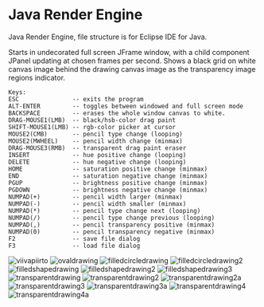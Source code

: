 # Java Render Engine
Java Render Engine, file structure is for Eclipse IDE for Java.

Starts in undecorated full screen JFrame window, with a child component JPanel updating at chosen frames per second.
Shows a black grid on white canvas image behind the drawing canvas image as the transparency image regions indicator.

```
Keys:
ESC               -- exits the program
ALT-ENTER         -- toggles between windowed and full screen mode
BACKSPACE         -- erases the whole window canvas to white.
DRAG-MOUSE1(LMB)  -- black/hsb-color drag paint
SHIFT-MOUSE1(LMB) -- rgb-color picker at cursor
MOUSE2(CMB)       -- pencil type change (looping)
MOUSE2(MWHEEL)    -- pencil width change (minmax)
DRAG-MOUSE3(RMB)  -- transparent drag paint eraser
INSERT            -- hue positive change (looping)
DELETE            -- hue negative change (looping)
HOME              -- saturation positive change (minmax)
END               -- saturation negative change (minmax)
PGUP              -- brightness positive change (minmax)
PGDOWN            -- brightness negative change (minmax)
NUMPAD(+)         -- pencil width larger (minmax)
NUMPAD(-)         -- pencil width smaller (minmax)
NUMPAD(*)         -- pencil type change next (looping)
NUMPAD(/)         -- pencil type change previous (looping)
NUMPAD(,)         -- pencil transparency positive (minmax)
NUMPAD(0)         -- pencil transparency negative (minmax)
F2                -- save file dialog
F3                -- load file dialog
```

![viivapiirto](https://github.com/goofyseeker311/javarenderengine/assets/19920254/f82d1071-42be-4af9-ab54-2a7216c31c86)
![ovaldrawing](https://github.com/goofyseeker311/javarenderengine/assets/19920254/aedb60dc-6c53-467f-9ffa-824b9616a508)
![filledcircledrawing](https://github.com/goofyseeker311/javarenderengine/assets/19920254/8522493d-b6b2-4421-8e5f-82c9ad95faba)
![filledcircledrawing2](https://github.com/goofyseeker311/javarenderengine/assets/19920254/b02039d7-1221-40bd-9e36-b2296774a615)
![filledshapedrawing](https://github.com/goofyseeker311/javarenderengine/assets/19920254/8340c11a-2f61-481a-b44f-c3f2ac5995d8)
![filledshapedrawing2](https://github.com/goofyseeker311/javarenderengine/assets/19920254/b44dfd6c-cb1b-4839-86a7-c900dc5dea29)
![filledshapedrawing3](https://github.com/goofyseeker311/javarenderengine/assets/19920254/bda1ee27-8295-46b6-86bd-e74bf86f494c)
![transparentdrawing](https://github.com/goofyseeker311/javarenderengine/assets/19920254/4f844390-ecb5-49f4-8e8c-7c0f53110eae)
![transparentdrawing2](https://github.com/goofyseeker311/javarenderengine/assets/19920254/1ff98915-7124-41dc-8f77-e92bf165cbc8)
![transparentdrawing2a](https://github.com/goofyseeker311/javarenderengine/assets/19920254/0edb3743-7345-43b6-9d30-6103263f6519)
![transparentdrawing3](https://github.com/goofyseeker311/javarenderengine/assets/19920254/8ed9f858-d782-4ba3-b111-d6d049558466)
![transparentdrawing3a](https://github.com/goofyseeker311/javarenderengine/assets/19920254/b164a375-ad63-4f2a-ae2a-8743e36008f9)
![transparentdrawing4](https://github.com/goofyseeker311/javarenderengine/assets/19920254/a6241665-1a4f-4e36-8ff6-1dd71edd9711)
![transparentdrawing4a](https://github.com/goofyseeker311/javarenderengine/assets/19920254/154baf6d-8b2b-4229-b0fd-e4460046451b)

